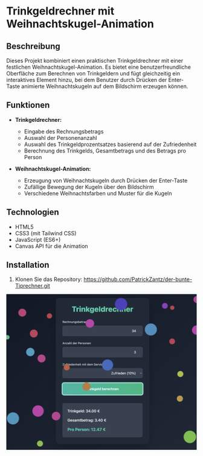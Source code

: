 # Trinkgeldrechner mit Weihnachtskugel-Animation

## Beschreibung

Dieses Projekt kombiniert einen praktischen Trinkgeldrechner mit einer festlichen Weihnachtskugel-Animation. Es bietet eine benutzerfreundliche Oberfläche zum Berechnen von Trinkgeldern und fügt gleichzeitig ein interaktives Element hinzu, bei dem Benutzer durch Drücken der Enter-Taste animierte Weihnachtskugeln auf dem Bildschirm erzeugen können.

## Funktionen

- **Trinkgeldrechner:**

  - Eingabe des Rechnungsbetrags
  - Auswahl der Personenanzahl
  - Auswahl des Trinkgeldprozentsatzes basierend auf der Zufriedenheit
  - Berechnung des Trinkgelds, Gesamtbetrags und des Betrags pro Person

- **Weihnachtskugel-Animation:**
  - Erzeugung von Weihnachtskugeln durch Drücken der Enter-Taste
  - Zufällige Bewegung der Kugeln über den Bildschirm
  - Verschiedene Weihnachtsfarben und Muster für die Kugeln

## Technologien

- HTML5
- CSS3 (mit Tailwind CSS)
- JavaScript (ES6+)
- Canvas API für die Animation

## Installation

1. Klonen Sie das Repository: https://github.com/PatrickZantz/der-bunte-Tiprechner.git


![alt text](image.png)
